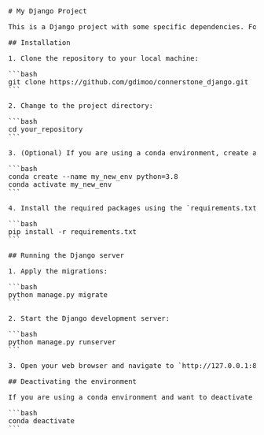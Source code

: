 <pre>
# My Django Project

This is a Django project with some specific dependencies. Follow the steps below to set up the project on your local machine.

## Installation

1. Clone the repository to your local machine:

```bash
git clone https://github.com/gdimoo/connerstone_django.git
```

2. Change to the project directory:

```bash
cd your_repository
```

3. (Optional) If you are using a conda environment, create and activate a new environment:

```bash
conda create --name my_new_env python=3.8
conda activate my_new_env
```

4. Install the required packages using the `requirements.txt` file:

```bash
pip install -r requirements.txt
```

## Running the Django server

1. Apply the migrations:

```bash
python manage.py migrate
```

2. Start the Django development server:

```bash
python manage.py runserver
```

3. Open your web browser and navigate to `http://127.0.0.1:8000/` to view the project.

## Deactivating the environment

If you are using a conda environment and want to deactivate it after you're done, run:

```bash
conda deactivate
```

</pre>
